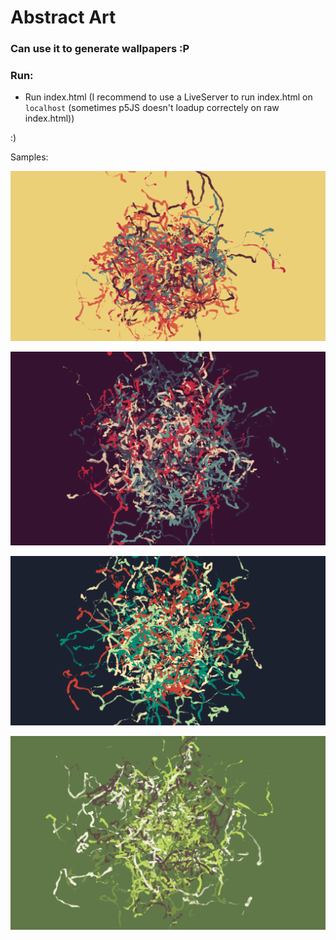 # Abstract Art
### Can use it to generate wallpapers :P

### Run: 
 - Run index.html (I recommend to use a LiveServer to run index.html on `localhost` (sometimes p5JS doesn't loadup correctely on raw index.html))
 
 :)
 
 Samples:
 
 ![Sample_1](sample1.png)

 ![Sample_2](sample_2.png)

 ![Sample_3](sample2.png)

 ![Sample_4](sample_1.png)

